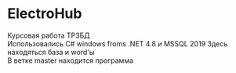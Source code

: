 # ElectroHub
Курсовая работа ТРЗБД  
Использовались С# windows froms .NET 4.8 и MSSQL 2019
Здесь находяться база и word'ы   
В ветке master находится программа
